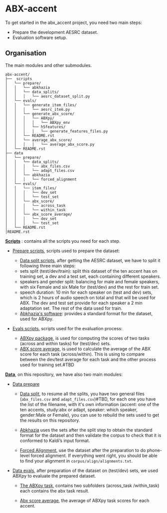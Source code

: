 ABX-accent 
=============
To get started in the abx_accent project, you need two main steps: 

- Prepare the development AESRC dataset.
- Evaluation software setup.
 
Organisation
------------

The main modules and other submodules.
```
abx-accent/
├──  scripts
│   └── prepare/
│   │   └── abkhazia
│   │   └── data_splits/
│   │   │   └── aesrc_dataset_split.py
│   └── evals/
│   │   └── generate_item_files/
│   │   │   └── aesrc_item.py
│   │   └── generate_abx_score/
│   │   │   └── ABXpy/
│   │   │   │   └── ABXpy_env
│   │   │   └── h5features/
│   │   │   │   └── generate_features_files.py
│   │   └── README.rst
│   │   └── average_abx_score/
│   │   │   │   └── average_abx_score.py
│   └── README.rst
├── data
│   └── prepare/
│   │   └── data_splits/
│   │   │   └── abx_files.csv
│   │   │   └── adapt_files.csv
│   │   └── abkhazia
│   │   │   └── forced_alignment
│   └── evals/
│   │   └── item_files/
│   │   │   └── dev_set
│   │   │   └── test_set
│   │   └── abx_score/
│   │   │   └── across_task
│   │   │   └── within_task
│   │   └── abx_score_average/
│   │   │   └── dev_set
│   │   │   └── test_set
│   └── README.rst
│README.rst
```

**[Scripts](https://github.com/bootphon/ABX-accent/tree/main/abx-accent/scripts)**
: contains all the scripts you need for each step.

- [Prepare scripts](https://github.com/bootphon/ABX-accent/tree/main/abx-accent/scripts/prepare), scripts used to prepare the dataset:
 
  - [Data split scripts](https://github.com/bootphon/ABX-accent/tree/main/abx-accent/scripts/prepare/splits), after getting the AESRC dataset, we have to split it following three main steps:
   - sets split (test/dev/train): split this dataset of the ten accent has on training set, a dev and a test set, each containing different speakers.
   - speakers and gender split: balancing for male and female speakers, with six Female and six Male for (test/dev) and the rest for train set.
   - speech duration: 10 min for each speaker on (test and dev) sets, which is 2 hours of audio speech on total and that will be used for ABX. The dev and test set provide for each speaker a 2 min adaptation set. The rest of the data used for train.
  - [Abkhazia's software](https://github.com/bootphon/ABX-accent/tree/main/abx-accent/scripts/prepare/abkhazia): provides a standard format for the dataset, used for ABXpy.
  
- [Evals scripts](https://github.com/bootphon/ABX-accent/tree/main/abx-accent/scripts/evals), scripts used for the evaluation process:
 
  - [ABXpy package](https://github.com/bootphon/ABXpy), is used  for computing the scores of two tasks (across and within tasks) for (test/dev) sets.
  - [ABX score average](https://github.com/bootphon/ABX-accent/tree/main/abx-accent/scripts/eval/average), is used to calculate the average of the ABX score for each task (across/within). This is using to compare between the dev/test average for each task and the other process used for training set.#TBD 


**[Data](https://github.com/bootphon/ABX-accent/tree/main/abx-accent/data)**, on this repository, we have also two main modules:

- [Data prepare](https://github.com/bootphon/ABX-accent/tree/main/abx-accent/data/prepare)

  - [Data split](https://github.com/bootphon/ABX-accent/tree/main/abx-accent/data/prepare/data_splits), to resume all the splits, you have two general files (`abx_files.csv` and `adapt_files.csv`)#TBD, for each one you have the list of the filename, with it's own information   (accent: one of the ten accents, study:abx or adapt, speaker: which speaker, gender:Male or Female), you can use to rebuild the sets used to get the results on this repository.

  - [Abkhazia](https://github.com/bootphon/abkhazia/tree/aesrc) uses the sets after the split step to obtain the standard format for the dataset and then validate the corpus to check that it is conformed to Kaldi’s input format.

  - [Forced Alignment](https://docs.cognitive-ml.fr/abkhazia/abkhazia_force_align.html), use the dataset after the preparation to do phone-level forced alignment. If everything went right, you should be able to find your alignment in `corpus/align/alignments.txt`.

- [Data evals](https://github.com/bootphon/ABX-accent/tree/main/abx-accent/data/evals), after preparation of the dataset on (test/dev) sets, we used ABXpy to evaluate the prepared dataset.

  - [The ABXpy task](https://github.com/bootphon/ABX-accent/tree/main/abx-accent/data/evals/abx_score), contains two subfolders (across_task /within_task) each contains the abx task result.

  - [Abx score average](https://github.com/bootphon/ABX-accent/tree/main/abx-accent/data/evals/average_abx_score), the average of ABXpy task scores for each accent.


